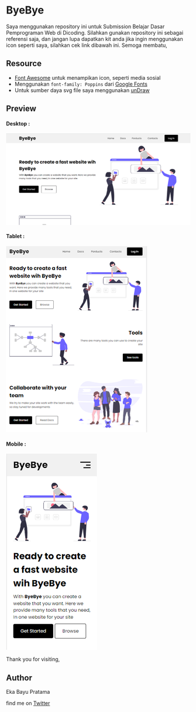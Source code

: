 # ByeBye
Saya menggunakan repository ini untuk Submission Belajar Dasar Pemprograman Web di Dicoding. Silahkan gunakan repository ini sebagai referensi saja, dan jangan lupa dapatkan kit anda jika ingin menggunakan icon seperti saya, silahkan cek link dibawah ini. Semoga membatu,

## Resource
* [Font Awesome](https://www.fontawesome.com) untuk menampikan icon, seperti media sosial
* Menggunakan `font-family: Poppins` dari [Google Fonts](https://fonts.google.com/)
* Untuk sumber daya svg file saya menggunakan [unDraw](https://undraw.co/)

## Preview
#### Desktop :
![Desktop](https://github.com/bayu07750/ByeBye/blob/main/assets/imagesp/large.png?raw=true)
#### Tablet : 
![Desktop](https://github.com/bayu07750/ByeBye/blob/main/assets/imagesp/medium.png?raw=true)
#### Mobile : 
![Mobile](https://github.com/bayu07750/ByeBye/blob/main/assets/imagesp/small.png?raw=true)

Thank you for visiting,
## Author
Eka Bayu Pratama

find me on [Twitter](https://www.twitter.com/bayu07750)
